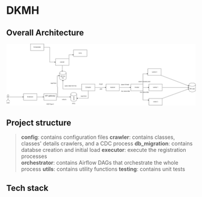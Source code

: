 
# DKMH

## Overall Architecture

![Overall Architecture](dkmh.drawio.png)

## Project structure

> **config**: contains configuration files
> **crawler**: contains classes, classes' details crawlers, and a CDC process
> **db_migration**: contains databse creation and initial load
> **executor**: execute the registration processes    
> **orchestrator**: contains Airflow DAGs that orchestrate the whole process
> **utils**: contains utility functions
> **testing**: contains unit tests

## Tech stack
